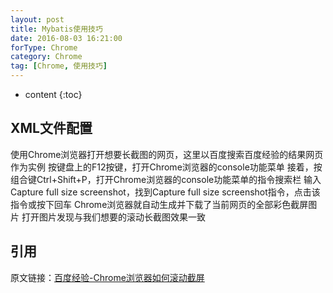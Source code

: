 ```yaml
---
layout: post
title: Mybatis使用技巧
date: 2016-08-03 16:21:00
forType: Chrome
category: Chrome
tag: [Chrome, 使用技巧]
---
```


* content
{:toc}

XML文件配置
---
使用Chrome浏览器打开想要长截图的网页，这里以百度搜索百度经验的结果网页作为实例
按键盘上的F12按键，打开Chrome浏览器的console功能菜单
接着，按组合键Ctrl+Shift+P，打开Chrome浏览器的console功能菜单的指令搜索栏
输入Capture full size screenshot，找到Capture full size screenshot指令，点击该指令或按下回车
Chrome浏览器就自动生成并下载了当前网页的全部彩色截屏图片
打开图片发现与我们想要的滚动长截图效果一致


引用
---
原文链接：[百度经验-Chrome浏览器如何滚动截屏](https://jingyan.baidu.com/article/a501d80c5aad64ec630f5ebe.html)
